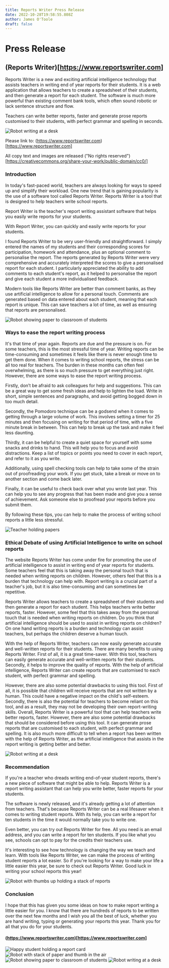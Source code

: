 ```yaml
---
title: Reports Writer Press Release
date: 2022-10-28T19:58:55.808Z
author: James O'Toole
draft: false
---
```


# Press Release

## (Reports Writer)[https://www.reportswriter.com]

Reports Writer is a new and exciting artificial intelligence technology that assists teachers in writing end of year reports for their students. It is a web application that allows teachers to create a spreadsheet of their students, and then generate a report for each student. The software is much more powerful than existing comment bank tools, which often sound robotic or lack sentence structure and flow.

Teachers can write better reports, faster and generate prose reports customised to their students, with perfect grammar and spelling in seconds.

![Robot writing at a desk](./images/robot_writing_at_desk_3.png)

Please link to: (https://www.reportswriter.com)[https://www.reportswriter.com]

All copy text and images are released ("No rights reserved")[https://creativecommons.org/share-your-work/public-domain/cc0/]

### Introduction

In today's fast-paced world, teachers are always looking for ways to speed up and simplify their workload. One new trend that is gaining popularity is the use of a software tool called Reports Writer. Reports Writer is a tool that is designed to help teachers write school reports.

Report Writer is the teacher's report writing assistant software that helps you easily write reports for your students.

With Report Writer, you can quickly and easily write reports for your students.

I found Reports Writer to be very user-friendly and straightforward. I simply entered the names of my students and their corresponding scores for participation, homework and attendance, plus an optional comment to personalise the report. The reports generated by Reports Writer were very comprehensive and accurately interpreted the scores to give a personalised report for each student. I particularly appreciated the ability to add comments to each student's report, as it helped to personalise the report and give each student a more individualised feedback.

Modern tools like Reports Writer are better than comment banks, as they use artificial intelligence to allow for a personal touch. Comments are generated based on data entered about each student, meaning that each report is unique. This can save teachers a lot of time, as well as ensuring that reports are personalised.

![Robot showing paper to classroom of students](./images/robot_showing_paper_to_class_2.png)

### Ways to ease the report writing process

It's that time of year again. Reports are due and the pressure is on. For some teachers, this is the most stressful time of year. Writing reports can be time-consuming and sometimes it feels like there is never enough time to get them done. When it comes to writing school reports, the stress can be all too real for teachers. The burden in these months can often feel overwhelming, as there is so much pressure to get everything just right. However, there are some ways to ease the report writing process.

Firstly, don’t be afraid to ask colleagues for help and suggestions. This can be a great way to get some fresh ideas and help to lighten the load. Write in short, simple sentences and paragraphs, and avoid getting bogged down in too much detail.

Secondly, the Pomodoro technique can be a godsend when it comes to getting through a large volume of work. This involves setting a timer for 25 minutes and then focusing on writing for that period of time, with a five minute break in between. This can help to break up the task and make it feel less daunting.


Thirdly, it can be helpful to create a quiet space for yourself with some snacks and drinks to hand. This will help you to focus and avoid distractions. Keep a list of topics or points you need to cover in each report, and refer to it as you write.

Additionally, using spell checking tools can help to take some of the strain out of proofreading your work. If you get stuck, take a break or move on to another section and come back later.

Finally, it can be useful to check back over what you wrote last year. This can help you to see any progress that has been made and give you a sense of achievement. Ask someone else to proofread your reports before you submit them.

By following these tips, you can help to make the process of writing school reports a little less stressful.

![Teacher holding papers](./images/teacher_holding_papers.png)

### Ethical Debate of using Artificial Intelligence to write on school reports 

The website Reports Writer has come under fire for promoting the use of artificial intelligence to assist in writing end of year reports for students. Some teachers feel that this is taking away the personal touch that is needed when writing reports on children. However, others feel that this is a burden that technology can help with. Report writing is a crucial part of a teacher's job, but it is also time-consuming and can sometimes be repetitive.

Reports Writer allows teachers to create a spreadsheet of their students and then generate a report for each student. This helps teachers write better reports, faster. However, some feel that this takes away from the personal touch that is needed when writing reports on children. Do you think that artificial intelligence should be used to assist in writing reports on children? On one hand writing reports is a burden and technology can assist teachers, but perhaps the children deserve a human touch.

With the help of Reports Writer, teachers can now easily generate accurate and well-written reports for their students. There are many benefits to using Reports Writer. First of all, it is a great time-saver. With this tool, teachers can easily generate accurate and well-written reports for their students. Secondly, it helps to improve the quality of reports. With the help of artificial intelligence, Reports Writer can create reports that are customised to each student, with perfect grammar and spelling.

However, there are also some potential drawbacks to using this tool. First of all, it is possible that children will receive reports that are not written by a human. This could have a negative impact on the child's self-esteem. Secondly, there is also the potential for teachers to become reliant on this tool, and as a result, they may not be developing their own report-writing skills. Overall, Reports Writer is a powerful tool that can help teachers write better reports, faster. However, there are also some potential drawbacks that should be considered before using this tool. It can generate prose reports that are customised to each student, with perfect grammar and spelling. It is also much more difficult to tell when a report has been written with the help of Reports Writer, as the artificial intelligence that assists in the report writing is getting better and better.

![Robot writing at a desk](./images/robot_writing_at_desk_2.png)

### Recommendation

If you're a teacher who dreads writing end-of-year student reports, there's a new piece of software that might be able to help. Reports Writer is a report writing assistant that can help you write better, faster reports for your students.

The software is newly released, and it's already getting a lot of attention from teachers. That's because Reports Writer can be a real lifesaver when it comes to writing student reports. With its help, you can write a report for ten students in the time it would normally take you to write one.

Even better, you can try out Reports Writer for free. All you need is an email address, and you can write a report for ten students. If you like what you see, schools can opt to pay for the credits their teachers use.

It's interesting to see how technology is changing the way we teach and learn. With tools like Reports Writer, we can make the process of writing student reports a lot easier. So if you're looking for a way to make your life a little easier this year, be sure to check out Reports Writer. Good luck in writing your school reports this year!

![Robot with thumbs up holding a stack of reports](./images/robot_thumbs_up.png)

### Conclusion

I hope that this has given you some ideas on how to make report writing a little easier for you. I know that there are hundreds of reports to be written over the next few months and I wish you all the best of luck, whether you are hand writing, typing or generating your reports this year. Thank you for all that you do for your students.

#### (https://www.reportswriter.com)[https://www.reportswriter.com]

![Happy student holding a report card](./images/happy_student_holding_report_card.png)
![Robot with stack of paper and thumb in the air](./images/robot_with_stack_of_paper.png)
![Robot showing paper to classroom of students](./images/robot_showing_paper_to_class.png)
![Robot writing at a desk](./images/robot_writing_at_desk.png)